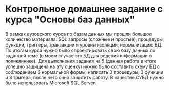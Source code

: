 # Контрольное домашнее задание с курса "Основы баз данных"
В рамках вузовского курса по базам данных мы прошли большое количество материала: SQL запросы (сложные и простые),
процедуры, функции, триггеры, транзакции и уровни изоляции, нормализацию БД. По итогам курса нужно было спроектировать
свою базу данных по заданной теме (в моем случае это БД для ведения информации о поликлинике). Для выполнения задания на 5
(данная работа в итоге успешно защищена на эту оценку) нужно было составить схему БД с соблюдением 3 нормальной формы,
написать 3 процедуры, 3 функции и 3 тригера, после чего очно защитить работу. В качестве СУБД нужно было использовать 
Microsoft SQL Server.
